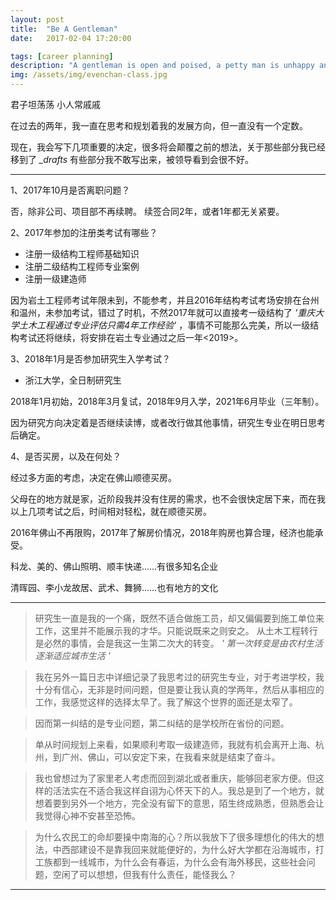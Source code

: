 ```yaml
---
layout: post
title:  "Be A Gentleman"
date:   2017-02-04 17:20:00

tags: [career planning]
description: "A gentleman is open and poised, a petty man is unhappy and worried."
img: /assets/img/evenchan-class.jpg
---
```



<span class="post__tag--blue">君子坦荡荡</span>
<span class="post__tag">小人常戚戚</span>

在过去的两年，我一直在思考和规划着我的发展方向，但一直没有一个定数。

现在，我会写下几项重要的决定，很多将会颠覆之前的想法，关于那些部分我已经移到了
<em>_drafts</em>
有些部分我不敢写出来，被领导看到会很不好。

------


1、2017年10月是否离职问题？

否，除非公司、项目部不再续聘。
续签合同2年，或者1年都无关紧要。

2、2017年参加的注册类考试有哪些？

- 注册一级结构工程师基础知识
- 注册二级结构工程师专业案例
- 注册一级建造师

因为岩土工程师考试年限未到，不能参考，并且2016年结构考试考场安排在台州和温州，未参加考试，错过了时机，不然2017年就可以直接考一级结构了<em> '重庆大学土木工程通过专业评估只需4年工作经验' </em>，事情不可能那么完美，所以一级结构考试还将继续，将安排在岩土专业通过之后一年<2019>。

3、2018年1月是否参加研究生入学考试？


- 浙江大学，全日制研究生

2018年1月初始，2018年3月复试，2018年9月入学，2021年6月毕业（三年制）。

因为研究方向决定着是否继续读博，或者改行做其他事情，研究生专业在明日思考后确定。

4、是否买房，以及在何处？

经过多方面的考虑，决定在佛山顺德买房。

父母在的地方就是家，近阶段我并没有住房的需求，也不会很快定居下来，而在我以上几项考试之后，时间相对轻松，就在顺德买房。

2016年佛山不再限购，2017年了解房价情况，2018年购房也算合理，经济也能承受。

科龙、美的、佛山照明、顺丰快递……有很多知名企业

清晖园、李小龙故居、武术、舞狮……也有地方的文化


------

>研究生一直是我的一个痛，既然不适合做施工员，却又偏偏要到施工单位来工作，这里并不能展示我的才华。只能说既来之则安之。
>从土木工程转行是必然的事情，会是我这一生第二次大的转变。<em> ' 第一次转变是由农村生活逐渐适应城市生活 ' </em>

>我在另外一篇日志中详细记录了我思考过的研究生专业，对于考进学校，我十分有信心，无非是时间问题，但是要让我认真的学两年，然后从事相应的工作，我感觉这样的选择太早了。我了解这个世界的面还是太窄了。

>因而第一纠结的是专业问题，第二纠结的是学校所在省份的问题。

>单从时间规划上来看，如果顺利考取一级建造师，我就有机会离开上海、杭州，到广州、佛山，可以安定下来，在我看来就是结束了奋斗。

>我也曾想过为了家里老人考虑而回到湖北或者重庆，能够回老家方便。但这样的活法实在不适合我这样自诩为心怀天下的人。我总是到了一个地方，就想着要到另外一个地方，完全没有留下的意思，陌生终成熟悉，但熟悉会让我觉得心神不安甚至恐怖。

>为什么农民工的命却要操中南海的心？所以我放下了很多理想化的伟大的想法，中西部建设不是靠我回来就能便好的，为什么好大学都在沿海城市，打工族都到一线城市，为什么会有春运，为什么会有海外移民，这些社会问题，空闲了可以想想，但我有什么责任，能怪我么？

------